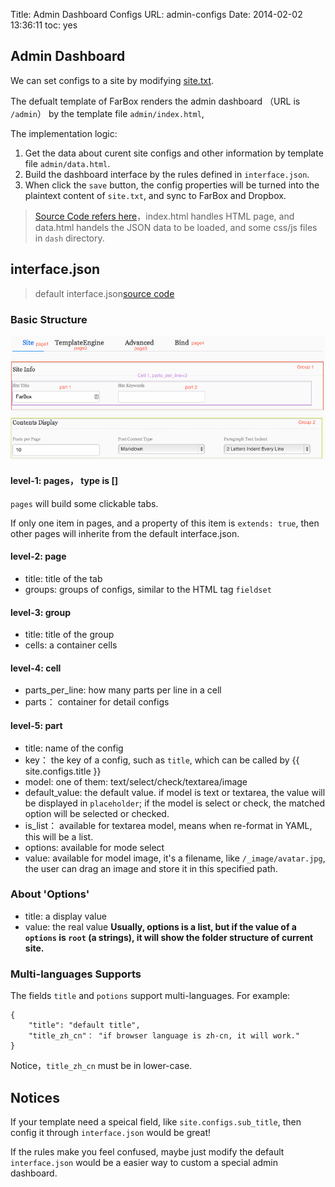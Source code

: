 Title: Admin Dashboard Configs
URL: admin-configs
Date: 2014-02-02 13:36:11
toc: yes

## Admin Dashboard

We can set configs to a site by modifying [site.txt](site-configs).

The defualt template of FarBox renders the admin dashboard （URL is `/admin`） by the template file `admin/index.html`,

The implementation logic:

1. Get the data about curent site configs and other information by template file `admin/data.html`.
2. Build the dashboard interface by the rules defined in `interface.json`.
3. When click the `save` button, the config properties will be turned into the plaintext content of `site.txt`, and sync to FarBox and Dropbox.

> [Source Code refers here](https://github.com/BuildFarBox/FarBox-Admin/tree/master/admin)，index.html handles HTML page, and data.html handels the JSON data to be loaded, and some css/js files in  `dash` directory.

## interface.json

> default interface.json[source code](https://github.com/BuildFarBox/default-template/blob/master/template/interface.json)

### Basic Structure

![Image Title](/_image/configs/interface-en.png)

#### level-1: pages， type is []

`pages` will build some clickable tabs.

If only one item in pages, and a property of this item is `extends: true`, then other pages will inherite from the default interface.json.


#### level-2: page
- title: title of the tab
- groups: groups of configs, similar to the HTML tag `fieldset`

#### level-3: group
- title: title of the group
- cells: a container cells

#### level-4: cell
- parts_per_line: how many parts per line in a cell
- parts： container for detail configs

#### level-5: part
- title: name of the config
- key： the key of a config, such as `title`, which can be called by {{ site.configs.title }}
- model: one of them: text/select/check/textarea/image
- default_value: the default value. if model is text or textarea, the value will be displayed in `placeholder`; if the model is select or check, the matched option will be selected or checked.
- is_list： available for textarea model, means when re-format in YAML, this will be a list.
- options: available for mode select
- value: available for model image, it's a filename, like `/_image/avatar.jpg`, the user can drag an image and store it in this specified path.

### About 'Options'
- title: a display value
- value: the real value
**Usually, options is a list, but if the value of a `options` is `root` (a strings), it will show the folder structure of current site.**

### Multi-languages Supports

The fields `title` and `potions` support multi-languages.
For example:
```
{
    "title": "default title",
    "title_zh_cn"： "if browser language is zh-cn, it will work."
}
```
Notice，`title_zh_cn` must be in lower-case.

## Notices
If your template need a speical field, like `site.configs.sub_title`, then config it through `interface.json` would be great!

If the rules make you feel confused, maybe just modify the default `interface.json` would be a easier way to custom a special admin dashboard.





